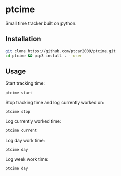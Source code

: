 # ptcime
Small time tracker built on python.

## Installation

```bash
git clone https://github.com/ptcar2009/ptcime.git
cd ptcime && pip3 install . --user
```

## Usage


Start tracking time:
```bash
ptcime start
```
Stop tracking time and log currently worked on:
```bash    
ptcime stop
```

Log currently worked time:
```bash
ptcime current
```

Log day work time:
```bash
ptcime day
```
Log week work time:
```bash
ptcime day
```
